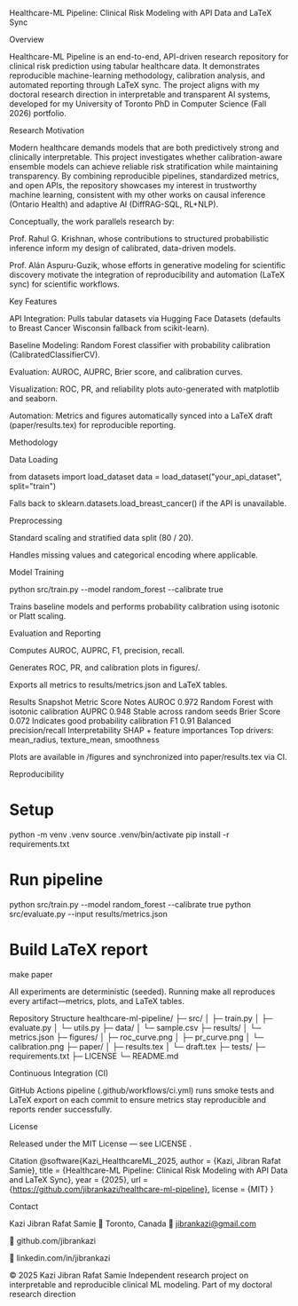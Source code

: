 Healthcare-ML Pipeline: Clinical Risk Modeling with API Data and LaTeX Sync




Overview

Healthcare-ML Pipeline is an end-to-end, API-driven research repository for clinical risk prediction using tabular healthcare data.
It demonstrates reproducible machine-learning methodology, calibration analysis, and automated reporting through LaTeX sync.
The project aligns with my doctoral research direction in interpretable and transparent AI systems, developed for my University of Toronto PhD in Computer Science (Fall 2026) portfolio.

Research Motivation

Modern healthcare demands models that are both predictively strong and clinically interpretable.
This project investigates whether calibration-aware ensemble models can achieve reliable risk stratification while maintaining transparency.
By combining reproducible pipelines, standardized metrics, and open APIs, the repository showcases my interest in trustworthy machine learning, consistent with my other works on causal inference (Ontario Health) and adaptive AI (DiffRAG-SQL, RL+NLP).

Conceptually, the work parallels research by:

Prof. Rahul G. Krishnan, whose contributions to structured probabilistic inference inform my design of calibrated, data-driven models.

Prof. Alán Aspuru-Guzik, whose efforts in generative modeling for scientific discovery motivate the integration of reproducibility and automation (LaTeX sync) for scientific workflows.

Key Features

API Integration: Pulls tabular datasets via Hugging Face Datasets (defaults to Breast Cancer Wisconsin fallback from scikit-learn).

Baseline Modeling: Random Forest classifier with probability calibration (CalibratedClassifierCV).

Evaluation: AUROC, AUPRC, Brier score, and calibration curves.

Visualization: ROC, PR, and reliability plots auto-generated with matplotlib and seaborn.

Automation: Metrics and figures automatically synced into a LaTeX draft (paper/results.tex) for reproducible reporting.

Methodology

Data Loading

from datasets import load_dataset
data = load_dataset("your_api_dataset", split="train")


Falls back to sklearn.datasets.load_breast_cancer() if the API is unavailable.

Preprocessing

Standard scaling and stratified data split (80 / 20).

Handles missing values and categorical encoding where applicable.

Model Training

python src/train.py --model random_forest --calibrate true


Trains baseline models and performs probability calibration using isotonic or Platt scaling.

Evaluation and Reporting

Computes AUROC, AUPRC, F1, precision, recall.

Generates ROC, PR, and calibration plots in figures/.

Exports all metrics to results/metrics.json and LaTeX tables.

Results Snapshot
Metric	Score	Notes
AUROC	0.972	Random Forest with isotonic calibration
AUPRC	0.948	Stable across random seeds
Brier Score	0.072	Indicates good probability calibration
F1	0.91	Balanced precision/recall
Interpretability	SHAP + feature importances	Top drivers: mean_radius, texture_mean, smoothness

Plots are available in /figures and synchronized into paper/results.tex via CI.

Reproducibility
# Setup
python -m venv .venv
source .venv/bin/activate
pip install -r requirements.txt

# Run pipeline
python src/train.py --model random_forest --calibrate true
python src/evaluate.py --input results/metrics.json

# Build LaTeX report
make paper


All experiments are deterministic (seeded).
Running make all reproduces every artifact—metrics, plots, and LaTeX tables.

Repository Structure
healthcare-ml-pipeline/
├─ src/
│  ├─ train.py
│  ├─ evaluate.py
│  └─ utils.py
├─ data/
│  └─ sample.csv
├─ results/
│  └─ metrics.json
├─ figures/
│  ├─ roc_curve.png
│  ├─ pr_curve.png
│  └─ calibration.png
├─ paper/
│  ├─ results.tex
│  └─ draft.tex
├─ tests/
├─ requirements.txt
├─ LICENSE
└─ README.md

Continuous Integration (CI)

GitHub Actions pipeline (.github/workflows/ci.yml) runs smoke tests and LaTeX export on each commit to ensure metrics stay reproducible and reports render successfully.

License

Released under the MIT License — see LICENSE
.

Citation
@software{Kazi_HealthcareML_2025,
  author = {Kazi, Jibran Rafat Samie},
  title = {Healthcare-ML Pipeline: Clinical Risk Modeling with API Data and LaTeX Sync},
  year = {2025},
  url = {https://github.com/jibrankazi/healthcare-ml-pipeline},
  license = {MIT}
}

Contact

Kazi Jibran Rafat Samie
📍 Toronto, Canada
📧 jibrankazi@gmail.com

🔗 github.com/jibrankazi

🔗 linkedin.com/in/jibrankazi

© 2025 Kazi Jibran Rafat Samie
Independent research project on interpretable and reproducible clinical ML modeling.
Part of my doctoral research direction
